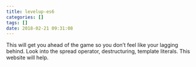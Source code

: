 ```yaml
---
title: levelup-es6
categories: []
tags: []
date: 2018-02-21 09:31:08
---
```


This will get you ahead of the game so you don’t feel like your lagging behind. Look into the spread operator, destructuring, template literals. This website will help.
